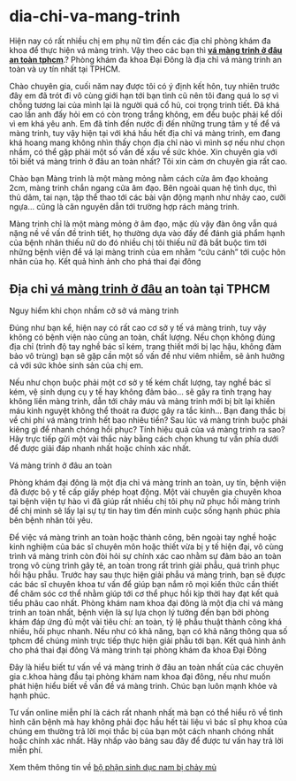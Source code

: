 # dia-chi-va-mang-trinh
Hiện nay có rất nhiều chị em phụ nữ tìm đến các địa chỉ phòng khám đa khoa để thực hiện vá màng trinh. Vậy theo các bạn thì <strong><a href="http://phongkhamdaidong.vn/dia-chi-va-mang-trinh-o-dau-an-toan-tai-tphcm-9.html">vá màng trinh ở đâu an toàn tphcm</a></strong>.?
Phòng khám đa khoa Đại Đông là địa chỉ vá màng trinh an toàn và uy tín nhất tại TPHCM. 

Chào chuyên gia, cuối năm nay được tôi có ý định kết hôn, tuy nhiên trước đây em đã trót đi vô cùng giới hạn tới bạn tình cũ nên tôi đang quá lo sợ vì chồng tương lai của mình lại là người quá cổ hủ, coi trọng trinh tiết. Đã khá cao lần anh đấy hỏi em có còn trong trắng không, em đều buộc phải kể dối vì em khá yêu anh. Em đã tính đến nước đi đến những trung tâm y tế để vá màng trinh, tuy vậy hiện tại với khá hầu hết địa chỉ vá màng trinh, em đang khá hoang mang không nhìn thấy chọn địa chỉ nào vì mình sợ nếu như chọn nhầm, có thể gặp phải một số vấn đề xấu về sức khỏe. Xin chuyên gia với tôi biết vá màng trinh ở đâu an toàn nhất? Tôi xin cảm ơn chuyên gia rất cao.

Chào bạn
Màng trinh là một màng mỏng nằm cách cửa âm đạo khoảng 2cm, màng trinh chắn ngang cửa âm đạo. Bên ngoài quan hệ tình dục, thì thủ dâm, tai nạn, tập thể thao tới các bài vận động mạnh như nhảy cao, cưỡi ngựa… cũng là căn nguyên dẫn tới trường hợp rách màng trinh.

Màng trinh chỉ là một màng mỏng ở âm đạo, mặc dù vậy đàn ông vẫn quá nặng nề về vấn đề trinh tiết, họ thường dựa vào đấy để đánh giá phẩm hạnh của bệnh nhân thiếu nữ do đó nhiều chị tôi thiếu nữ đã bắt buộc tìm tới những bệnh viện để vá lại màng trinh của em nhằm “cứu cánh” tới cuộc hôn nhân của họ.
Kết quả hình ảnh cho phá thai đại đông

<h2>Địa chỉ <a href="http://phongkhamdaidong.vn/dia-chi-va-mang-trinh-o-dau-an-toan-tai-tphcm-9.html">vá màng trinh ở đâu</a> an toàn tại TPHCM</h2>

Nguy hiểm khi chọn nhầm cở sở vá màng trinh

Đúng như bạn kể, hiện nay có rất cao cơ sở y tế vá màng trinh, tuy vậy không có bệnh viện nào cũng an toàn, chất lượng. Nếu chọn không đúng địa chỉ (trình độ tay nghề bác sĩ kém, trang thiết mới bị lạc hậu, không đảm bảo vô trùng) bạn sẽ gặp cần một số vấn đề như viêm nhiễm, sẽ ảnh hưởng cả với sức khỏe sinh sản của chị em.

Nếu như chọn buộc phải một cơ sở y tế kém chất lượng, tay nghề bác sĩ kém, vệ sinh dụng cụ y tế hay không đảm bảo… sẽ gây ra tình trạng hay không liền màng trinh, dẫn tới chảy máu và màng trinh mới bị bít lại khiến máu kinh nguyệt không thể thoát ra được gây ra tắc kinh…
Bạn đang thắc bị về chi phí vá màng trinh hết bao nhiêu tiền? Sau lúc vá màng trinh buộc phải kiêng gì để nhanh chóng hồi phục? Tính hiệu quả của vá màng trinh ra sao? Hãy trực tiếp gửi một vài thắc này bằng cách chọn khung tư vấn phía dưới để được giải đáp nhanh nhất hoặc chính xác nhất.

Vá màng trinh ở đâu an toàn

Phòng khám đại đông là một địa chỉ vá màng trinh an toàn, uy tín, bệnh viện đã được bộ y tế cấp giấy phép hoạt động. Một vài chuyên gia chuyên khoa tại bệnh viện tự hào vì đã giúp rất nhiều chị tôi phụ nữ phục hồi màng trinh để chị mình sẽ lấy lại sự tự tin hay tìm đến mình cuộc sống hạnh phúc phía bên bệnh nhân tôi yêu.

Để việc vá màng trinh an toàn hoặc thành công, bên ngoài tay nghề hoặc kinh nghiệm của bác sĩ chuyên môn hoặc thiết vừa bị y tế hiện đại, vô cùng trình vá màng trinh còn đòi hỏi sự chính xác cao nhằm sự đảm bảo an toàn trong vô cùng trình gây tê, an toàn trong rất trình giải phẫu, quá trình phục hồi hậu phẫu.
Trước hay sau thực hiện giải phẫu vá màng trinh, bạn sẽ được các bác sĩ chuyên khoa tư vấn để giúp bạn nắm rõ mọi kiến thức cần thiết để chăm sóc cơ thể nhằm giúp tới cơ thể phục hồi kịp thời hay đạt kết quả tiểu phãu cao nhất.
Phòng khám nam khoa đại đông là một địa chỉ vá màng trinh an toàn nhất, bệnh viện là sự lựa chọn lý tưởng đến bạn bởi phòng khám đáp ứng đủ một vài tiêu chí: an toàn, tỷ lệ phẫu thuật thành công khá nhiều, hồi phục nhanh. Nếu như có khả năng, bạn có khả năng thông qua số tphcm để chúng mình trực tiếp thực hiện giải phẫu tới bạn.
Kết quả hình ảnh cho phá thai đại đông
Vá màng trinh tại phòng khám đa khoa Đại Đông

Đây là hiểu biết tư vấn về vá màng trinh ở đâu an toàn nhất của các chuyên gia c.khoa hàng đầu tại phòng khám nam khoa đại đông, nếu như muốn phát hiện hiểu biết về vấn đề vá màng trinh. Chúc bạn luôn mạnh khỏe và hạnh phúc.

Tư vấn online miễn phí là cách rất nhanh nhất mà bạn có thể hiểu rõ về tình hình căn bệnh mà hay không phải đọc hầu hết tài liệu vì bác sĩ phụ khoa của chúng em thường trả lời mọi thắc bị của bạn một cách nhanh chóng nhất hoặc chính xác nhất. Hãy nhấp vào bảng sau đây để được tư vấn hay trả lời miễn phí.

Xem thêm thông tin về <a href="http://phongkhamdaidong.vn/chay-mu-o-bo-phan-sinh-duc-nam-va-nu-la-benh-gi-1.html">bộ phận sinh dục nam bị chảy mủ</a>
